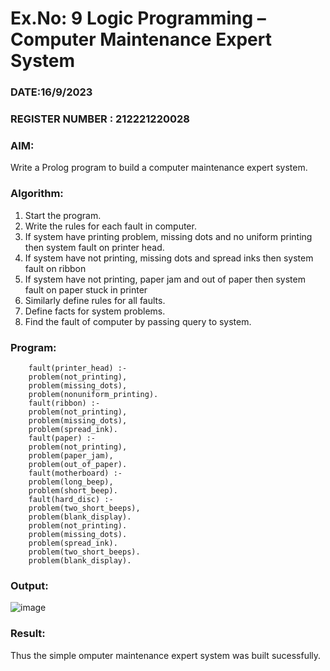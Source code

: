 # Ex.No: 9  Logic Programming –  Computer Maintenance Expert System
### DATE:16/9/2023                                                                            
### REGISTER NUMBER : 212221220028
### AIM: 
Write a Prolog program to build a computer maintenance expert system.
###  Algorithm:
1. Start the program.
2. Write the rules for each fault in computer.
3. If system have printing problem, missing dots and no uniform printing then system fault on printer head.
4. If system have not printing, missing dots and spread inks then system fault on ribbon
5. If system have not printing, paper jam and out of paper then system fault on paper stuck in printer
6. Similarly define rules for all faults.
7. Define facts for system problems.
8. Find the fault of computer by passing query to system.
     
### Program:
```
	fault(printer_head) :- 
 	problem(not_printing), 
	problem(missing_dots), 
	problem(nonuniform_printing). 
	fault(ribbon) :- 
	problem(not_printing), 
	problem(missing_dots), 
	problem(spread_ink). 
	fault(paper) :- 
	problem(not_printing), 
	problem(paper_jam), 
	problem(out_of_paper). 
	fault(motherboard) :- 
	problem(long_beep), 
	problem(short_beep). 
	fault(hard_disc) :- 
	problem(two_short_beeps), 
	problem(blank_display). 
	problem(not_printing). 
	problem(missing_dots). 
	problem(spread_ink). 
	problem(two_short_beeps). 
	problem(blank_display).
```











### Output:
![image](https://github.com/kiruthika512/AI_Lab_2023-24/assets/135616605/3c40593b-24e2-4541-a3b6-14dcbc757d66)



### Result:
Thus the simple omputer maintenance expert system was built sucessfully.

